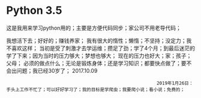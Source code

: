 # Python 3.5
这是我用来学习python用的；主要是方便代码同步；家公司不用老导代码；


我想活下去；好好的；赚钱养家；
我有很大的惰性；懒惰；不坚持；没定力；我不喜欢这样；
当初是受了刺激才去学运维；攒足了劲；学了4个月；到最后迷茫的学了下来；因为当时的压力够大；梦想也够大；
现在的压力也好大；家；孩子；父母；
必须的做点什么；无论是锻炼身体；还是学习知识；都要快点做了；要不会出问题；我已经30岁了；
																						2017.10.09
																						
																
															
															2019年1月26日：手头上工作不忙了；可以好好学习了；我的目标是学爬虫；我要爬小说；看小说；免费的；
															
															
															